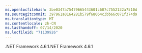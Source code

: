 ```yaml
---
ms.openlocfilehash: 3be0347a75479665443601c607c7552132a7510d
ms.sourcegitcommit: 397961a0164281b579f68064c3bb66c071f374d9
ms.translationtype: MT
ms.contentlocale: zh-CN
ms.lasthandoff: 07/14/2020
ms.locfileid: "71139926"
---
```

<span data-ttu-id="d450c-101">.NET Framework 4.6.1</span><span class="sxs-lookup"><span data-stu-id="d450c-101">.NET Framework 4.6.1</span></span>